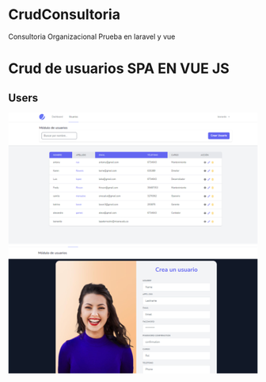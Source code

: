 # CrudConsultoria
Consultoria Organizacional Prueba en laravel y vue

# Crud de usuarios SPA EN VUE JS

## Users

![alt text](https://github.com/paternostroleonardo/CrudConsultoria/blob/main/list.PNG)
![alt text](https://github.com/paternostroleonardo/CrudConsultoria/blob/main/create.PNG)

